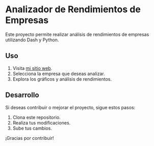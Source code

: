 # Analizador de Rendimientos de Empresas

Este proyecto permite realizar análisis de rendimientos de empresas utilizando Dash y Python.

## Uso

1. Visita [mi sitio web](https://fabirian.github.io/Analisis/).
2. Selecciona la empresa que deseas analizar.
3. Explora los gráficos y análisis de rendimientos.

## Desarrollo

Si deseas contribuir o mejorar el proyecto, sigue estos pasos:

1. Clona este repositorio.
2. Realiza tus modificaciones.
3. Sube tus cambios.

¡Gracias por contribuir!

